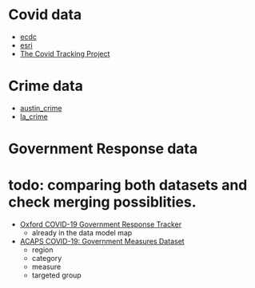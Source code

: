 

# Covid data
- [ecdc](https://www.ecdc.europa.eu/en/publications-data/download-todays-data-geographic-distribution-covid-19-cases-worldwide)
- [esri](https://coronavirus-disasterresponse.hub.arcgis.com/datasets/628578697fb24d8ea4c32fa0c5ae1843_0?geometry=103.260%2C22.406%2C29.256%2C64.233)
- [The Covid Tracking Project](https://covidtracking.com/api)

# Crime data
- [austin_crime](https://data.austintexas.gov/Public-Safety/Crime-Reports/fdj4-gpfu)
- [la_crime](https://data.lacity.org/A-Safe-City/Crime-Data-from-2020-to-Present/2nrs-mtv8)

# Government Response data
# todo: comparing both datasets and check merging possiblities. 
- [Oxford COVID-19 Government Response Tracker](https://covidtracker.bsg.ox.ac.uk/)
    - already in the data model map 
- [ACAPS COVID-19: Government Measures Dataset](https://data.humdata.org/dataset/acaps-covid19-government-measures-dataset)
    - region
    - category
    - measure
    - targeted group